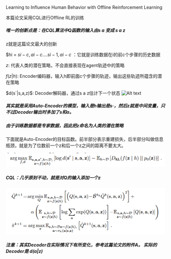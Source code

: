 Learning to Influence Human Behavior with Offline Reinforcement Learning

本篇论文采用CQL进行Offline RL的训练
##### 唯一的创新点是：在CQL算法中Q函数的输入由s a 变成 s a z
z就是这篇论文最大的创新

$hi = ${si-c,ai-c .... si-1,ai-c}$ ：它就是训练数据在i的前c个步骤的历史数据

$z$: 代表人类的潜在策略，不会直接表现在agent轨迹中的策略

$f(z|h)$: Encoder编码器，输入h即前面c个步骤的轨迹，输出这些轨迹所蕴含的潜在策略

$d(s`|s,a,z)$: Decoder解码器，通过s a z估计下一个状态
![Alt text](b4e66a62639c20e24ef015c3e2ef6d8-1.jpg)

##### 其实就是采用Auto-Encoder的模型，输入是h输出是s·，然后z就是中间变量，只不过Decoder输出时多加了s和a。
##### 由于训练数据都是专家数据，因此把z命名为人类的潜在策略

下面就是Auto-Encoder的目标函数。前半部分表示重建损失，后半部分叫做信息瓶颈，就是为了位数前一个z和后一个z之间的距离不要太大。

![Alt text](image-2.png)

##### CQL：几乎原封不动，就是对Q的输入添加一个z
![Alt text](image-3.png)

##### 注意：其实Decoder在实际情况下有所变化，参考这篇论文的附件A。 实际的Decoder是 $d(a|z)$
